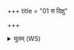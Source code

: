 +++
title = "01 स दिक्षु"

+++
<details><summary>मूलम् (WS)</summary>

स दिक्षु प्रत्यतिष्ठत् ॥ १ ॥
</details>